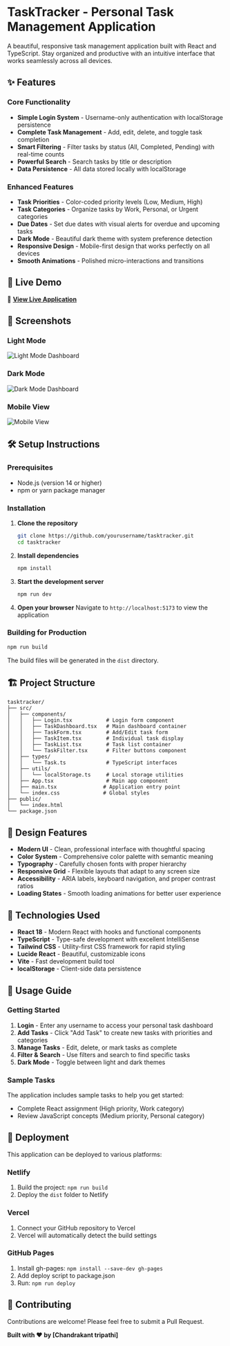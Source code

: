 # TaskTracker - Personal Task Management Application

A beautiful, responsive task management application built with React and TypeScript. Stay organized and productive with an intuitive interface that works seamlessly across all devices.

## ✨ Features

### Core Functionality
- **Simple Login System** - Username-only authentication with localStorage persistence
- **Complete Task Management** - Add, edit, delete, and toggle task completion
- **Smart Filtering** - Filter tasks by status (All, Completed, Pending) with real-time counts
- **Powerful Search** - Search tasks by title or description
- **Data Persistence** - All data stored locally with localStorage

### Enhanced Features
- **Task Priorities** - Color-coded priority levels (Low, Medium, High)
- **Task Categories** - Organize tasks by Work, Personal, or Urgent categories
- **Due Dates** - Set due dates with visual alerts for overdue and upcoming tasks
- **Dark Mode** - Beautiful dark theme with system preference detection
- **Responsive Design** - Mobile-first design that works perfectly on all devices
- **Smooth Animations** - Polished micro-interactions and transitions

## 🚀 Live Demo

🔗 **[View Live Application](https://your-deployed-url.com)**

## 📱 Screenshots

### Light Mode
![Light Mode Dashboard](https://via.placeholder.com/800x600/ffffff/333333?text=Light+Mode+Dashboard)

### Dark Mode
![Dark Mode Dashboard](https://via.placeholder.com/800x600/1f2937/ffffff?text=Dark+Mode+Dashboard)

### Mobile View
![Mobile View](https://via.placeholder.com/400x800/ffffff/333333?text=Mobile+View)

## 🛠️ Setup Instructions

### Prerequisites
- Node.js (version 14 or higher)
- npm or yarn package manager

### Installation

1. **Clone the repository**
   ```bash
   git clone https://github.com/yourusername/tasktracker.git
   cd tasktracker
   ```

2. **Install dependencies**
   ```bash
   npm install
   ```

3. **Start the development server**
   ```bash
   npm run dev
   ```

4. **Open your browser**
   Navigate to `http://localhost:5173` to view the application

### Building for Production

```bash
npm run build
```

The build files will be generated in the `dist` directory.

## 🏗️ Project Structure

```
tasktracker/
├── src/
│   ├── components/
│   │   ├── Login.tsx           # Login form component
│   │   ├── TaskDashboard.tsx   # Main dashboard container
│   │   ├── TaskForm.tsx        # Add/Edit task form
│   │   ├── TaskItem.tsx        # Individual task display
│   │   ├── TaskList.tsx        # Task list container
│   │   └── TaskFilter.tsx      # Filter buttons component
│   ├── types/
│   │   └── Task.ts             # TypeScript interfaces
│   ├── utils/
│   │   └── localStorage.ts     # Local storage utilities
│   ├── App.tsx                 # Main app component
│   ├── main.tsx               # Application entry point
│   └── index.css              # Global styles
├── public/
│   └── index.html
└── package.json
```

## 🎨 Design Features

- **Modern UI** - Clean, professional interface with thoughtful spacing
- **Color System** - Comprehensive color palette with semantic meaning
- **Typography** - Carefully chosen fonts with proper hierarchy
- **Responsive Grid** - Flexible layouts that adapt to any screen size
- **Accessibility** - ARIA labels, keyboard navigation, and proper contrast ratios
- **Loading States** - Smooth loading animations for better user experience

## 🔧 Technologies Used

- **React 18** - Modern React with hooks and functional components
- **TypeScript** - Type-safe development with excellent IntelliSense
- **Tailwind CSS** - Utility-first CSS framework for rapid styling
- **Lucide React** - Beautiful, customizable icons
- **Vite** - Fast development build tool
- **localStorage** - Client-side data persistence

## 🎯 Usage Guide

### Getting Started
1. **Login** - Enter any username to access your personal task dashboard
2. **Add Tasks** - Click "Add Task" to create new tasks with priorities and categories
3. **Manage Tasks** - Edit, delete, or mark tasks as complete
4. **Filter & Search** - Use filters and search to find specific tasks
5. **Dark Mode** - Toggle between light and dark themes

### Sample Tasks
The application includes sample tasks to help you get started:
- Complete React assignment (High priority, Work category)
- Review JavaScript concepts (Medium priority, Personal category)

## 🚀 Deployment

This application can be deployed to various platforms:

### Netlify
1. Build the project: `npm run build`
2. Deploy the `dist` folder to Netlify

### Vercel
1. Connect your GitHub repository to Vercel
2. Vercel will automatically detect the build settings

### GitHub Pages
1. Install gh-pages: `npm install --save-dev gh-pages`
2. Add deploy script to package.json
3. Run: `npm run deploy`

## 🤝 Contributing

Contributions are welcome! Please feel free to submit a Pull Request.



**Built with ❤️ by [Chandrakant tripathi]**